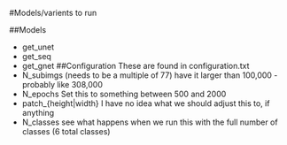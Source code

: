 #Models/varients to run

##Models
- get_unet
- get_seq
- get_gnet
##Configuration
These are found in configuration.txt
- N_subimgs (needs to be a multiple of 77) have it larger than 100,000 - probably like 308,000
- N_epochs Set this to something between 500 and 2000
- patch_{height|width} I have no idea what we should adjust this to, if anything
- N_classes see what happens when we run this with the full number of classes (6 total classes)
